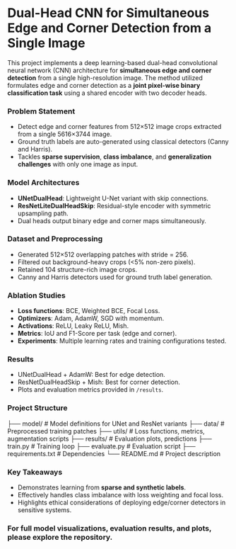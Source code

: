 # Dual-Head CNN for Simultaneous Edge and Corner Detection from a Single Image

This project implements a deep learning-based dual-head convolutional neural network (CNN) architecture for **simultaneous edge and corner detection** from a single high-resolution image. The method utilized formulates edge and corner detection as a **joint pixel-wise binary classification task** using a shared encoder with two decoder heads.

### Problem Statement
- Detect edge and corner features from 512×512 image crops extracted from a single 5616×3744 image.
- Ground truth labels are auto-generated using classical detectors (Canny and Harris).
- Tackles **sparse supervision**, **class imbalance**, and **generalization challenges** with only one image as input.

### Model Architectures
- **UNetDualHead**: Lightweight U-Net variant with skip connections.
- **ResNetLiteDualHeadSkip**: Residual-style encoder with symmetric upsampling path.
- Dual heads output binary edge and corner maps simultaneously.

### Dataset and Preprocessing
- Generated 512×512 overlapping patches with stride = 256.
- Filtered out background-heavy crops (<5% non-zero pixels).
- Retained 104 structure-rich image crops.
- Canny and Harris detectors used for ground truth label generation.

### Ablation Studies
- **Loss functions**: BCE, Weighted BCE, Focal Loss.
- **Optimizers**: Adam, AdamW, SGD with momentum.
- **Activations**: ReLU, Leaky ReLU, Mish.
- **Metrics**: IoU and F1-Score per task (edge and corner).
- **Experiments**: Multiple learning rates and training configurations tested.

### Results
- UNetDualHead + AdamW: Best for edge detection.
- ResNetDualHeadSkip + Mish: Best for corner detection.
- Plots and evaluation metrics provided in `/results`.

### Project Structure
├── model/ # Model definitions for UNet and ResNet variants
├── data/ # Preprocessed training patches
├── utils/ # Loss functions, metrics, augmentation scripts
├── results/ # Evaluation plots, predictions
├── train.py # Training loop
├── evaluate.py # Evaluation script
├── requirements.txt # Dependencies
└── README.md # Project description

### Key Takeaways
- Demonstrates learning from **sparse and synthetic labels**.
- Effectively handles class imbalance with loss weighting and focal loss.
- Highlights ethical considerations of deploying edge/corner detectors in sensitive systems.

### For full model visualizations, evaluation results, and plots, please explore the repository.